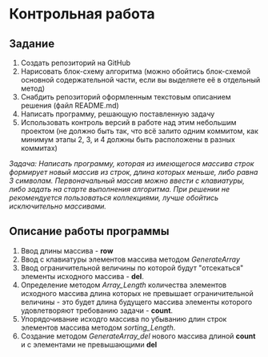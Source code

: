 # Контрольная работа
## Задание
 1. Создать репозиторий на GitHub
 2. Нарисовать блок-схему алгоритма (можно обойтись блок-схемой основной содержательной части, если вы выделяете её в отдельный метод)
 3. Снабдить репозиторий оформленным текстовым описанием решения (файл README.md)
 4. Написать программу, решающую поставленную задачу
 5. Использовать контроль версий в работе над этим небольшим проектом (не должно быть так, что всё залито одним коммитом, 
 как минимум этапы 2, 3, и 4 должны быть расположены в разных коммитах)

 *Задача: Написать программу, которая из имеющегося массива строк формирует новый массив из строк, длина которых меньше, либо равна 3 символам. 
 Первоначальный массив можно ввести с клавиатуры, либо задать на старте выполнения алгоритма. При решении не рекомендуется пользоваться коллекциями, 
 лучше обойтись исключительно массивами.*

 ## Описание работы программы
 1. Ввод длины массива - **row**
 2. Ввод с клавиатуры элементов массива методом *GenerateArray*
 3. Ввод ограничительной величины по которой будут "отсекаться" элементы исходного массива - **del**.
 4. Определение методом *Array_Length* количества элементов исходного массива длина которых не превышает ограничительной величины - это будет длина будущего массива элементы которого удовлетворяют требованию задачи - **count**.
 5. Упорядочивание исходго массива по убыванию длин строк элементов массива методом *sorting_Length*.
 6. Создание методом *GenerateArray_del* нового массива длиной **count**  и  с элементами не превышающими **del**
